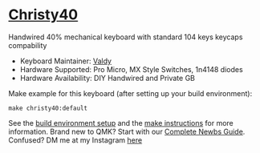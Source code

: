 # [Christy40](https://www.instagram.com/p/CN78MS-hNJM/)

Handwired 40% mechanical keyboard with standard 104 keys keycaps compability

* Keyboard Maintainer: [Valdy](https://github.com/valdiieee)
* Hardware Supported: Pro Micro, MX Style Switches, 1n4148 diodes
* Hardware Availability: DIY Handwired and Private GB

Make example for this keyboard (after setting up your build environment):

    make christy40:default

See the [build environment setup](https://docs.qmk.fm/#/getting_started_build_tools) and the [make instructions](https://docs.qmk.fm/#/getting_started_make_guide) for more information. Brand new to QMK? Start with our [Complete Newbs Guide](https://docs.qmk.fm/#/newbs).
Confused? DM me at my Instagram [here](https://www.instagram.com/valdydesu_/)
